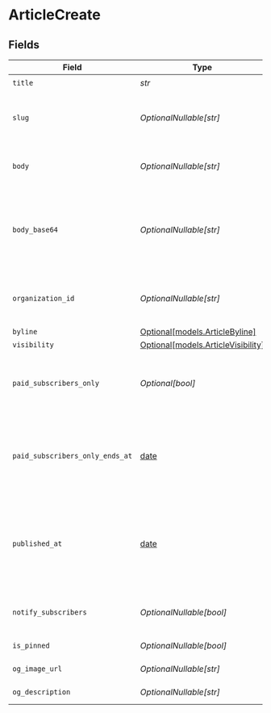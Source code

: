 # ArticleCreate


## Fields

| Field                                                                                                                                                                            | Type                                                                                                                                                                             | Required                                                                                                                                                                         | Description                                                                                                                                                                      |
| -------------------------------------------------------------------------------------------------------------------------------------------------------------------------------- | -------------------------------------------------------------------------------------------------------------------------------------------------------------------------------- | -------------------------------------------------------------------------------------------------------------------------------------------------------------------------------- | -------------------------------------------------------------------------------------------------------------------------------------------------------------------------------- |
| `title`                                                                                                                                                                          | *str*                                                                                                                                                                            | :heavy_check_mark:                                                                                                                                                               | Title of the article.                                                                                                                                                            |
| `slug`                                                                                                                                                                           | *OptionalNullable[str]*                                                                                                                                                          | :heavy_minus_sign:                                                                                                                                                               | Slug of the article to be used in URLs. If no slug is provided one will be generated from the title.                                                                             |
| `body`                                                                                                                                                                           | *OptionalNullable[str]*                                                                                                                                                          | :heavy_minus_sign:                                                                                                                                                               | Body in string format. Either one of body or body_base64 is required.                                                                                                            |
| `body_base64`                                                                                                                                                                    | *OptionalNullable[str]*                                                                                                                                                          | :heavy_minus_sign:                                                                                                                                                               | Body in base64-encoded format. Can be helpful to bypass Web Application Firewalls (WAF). Either one of body or body_base64 is required.                                          |
| `organization_id`                                                                                                                                                                | *OptionalNullable[str]*                                                                                                                                                          | :heavy_minus_sign:                                                                                                                                                               | The ID of the organization owning the article. **Required unless you use an organization token.**                                                                                |
| `byline`                                                                                                                                                                         | [Optional[models.ArticleByline]](../models/articlebyline.md)                                                                                                                     | :heavy_minus_sign:                                                                                                                                                               | N/A                                                                                                                                                                              |
| `visibility`                                                                                                                                                                     | [Optional[models.ArticleVisibility]](../models/articlevisibility.md)                                                                                                             | :heavy_minus_sign:                                                                                                                                                               | N/A                                                                                                                                                                              |
| `paid_subscribers_only`                                                                                                                                                          | *Optional[bool]*                                                                                                                                                                 | :heavy_minus_sign:                                                                                                                                                               | Set to true to only make this article available for subscribers to a paid subscription tier in the organization.                                                                 |
| `paid_subscribers_only_ends_at`                                                                                                                                                  | [date](https://docs.python.org/3/library/datetime.html#date-objects)                                                                                                             | :heavy_minus_sign:                                                                                                                                                               | If specified, time at which the article should no longer be restricted to paid subscribers. Only relevant if `paid_subscribers_only` is true.                                    |
| `published_at`                                                                                                                                                                   | [date](https://docs.python.org/3/library/datetime.html#date-objects)                                                                                                             | :heavy_minus_sign:                                                                                                                                                               | Time of publishing. If this date is in the future, the post will be scheduled to publish at this time. If visibility is 'public', published_at will default to the current time. |
| `notify_subscribers`                                                                                                                                                             | *OptionalNullable[bool]*                                                                                                                                                         | :heavy_minus_sign:                                                                                                                                                               | Set to true to deliver this article via email and/or notifications to subscribers.                                                                                               |
| `is_pinned`                                                                                                                                                                      | *OptionalNullable[bool]*                                                                                                                                                         | :heavy_minus_sign:                                                                                                                                                               | If the article should be pinned                                                                                                                                                  |
| `og_image_url`                                                                                                                                                                   | *OptionalNullable[str]*                                                                                                                                                          | :heavy_minus_sign:                                                                                                                                                               | Custom og:image URL value                                                                                                                                                        |
| `og_description`                                                                                                                                                                 | *OptionalNullable[str]*                                                                                                                                                          | :heavy_minus_sign:                                                                                                                                                               | Custom og:description value                                                                                                                                                      |